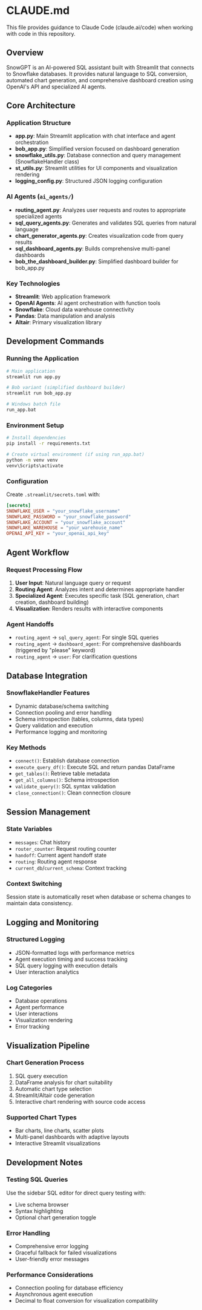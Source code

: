 # CLAUDE.md

This file provides guidance to Claude Code (claude.ai/code) when working with code in this repository.

## Overview

SnowGPT is an AI-powered SQL assistant built with Streamlit that connects to Snowflake databases. It provides natural language to SQL conversion, automated chart generation, and comprehensive dashboard creation using OpenAI's API and specialized AI agents.

## Core Architecture

### Application Structure
- **app.py**: Main Streamlit application with chat interface and agent orchestration
- **bob_app.py**: Simplified version focused on dashboard generation
- **snowflake_utils.py**: Database connection and query management (SnowflakeHandler class)
- **st_utils.py**: Streamlit utilities for UI components and visualization rendering
- **logging_config.py**: Structured JSON logging configuration

### AI Agents (`ai_agents/`)
- **routing_agent.py**: Analyzes user requests and routes to appropriate specialized agents
- **sql_query_agents.py**: Generates and validates SQL queries from natural language
- **chart_generator_agents.py**: Creates visualization code from query results
- **sql_dashboard_agents.py**: Builds comprehensive multi-panel dashboards
- **bob_the_dashboard_builder.py**: Simplified dashboard builder for bob_app.py

### Key Technologies
- **Streamlit**: Web application framework
- **OpenAI Agents**: AI agent orchestration with function tools
- **Snowflake**: Cloud data warehouse connectivity
- **Pandas**: Data manipulation and analysis
- **Altair**: Primary visualization library

## Development Commands

### Running the Application
```bash
# Main application
streamlit run app.py

# Bob variant (simplified dashboard builder)
streamlit run bob_app.py

# Windows batch file
run_app.bat
```

### Environment Setup
```bash
# Install dependencies
pip install -r requirements.txt

# Create virtual environment (if using run_app.bat)
python -m venv venv
venv\Scripts\activate
```

### Configuration
Create `.streamlit/secrets.toml` with:
```toml
[secrets]
SNOWFLAKE_USER = "your_snowflake_username"
SNOWFLAKE_PASSWORD = "your_snowflake_password"
SNOWFLAKE_ACCOUNT = "your_snowflake_account"
SNOWFLAKE_WAREHOUSE = "your_warehouse_name"
OPENAI_API_KEY = "your_openai_api_key"
```

## Agent Workflow

### Request Processing Flow
1. **User Input**: Natural language query or request
2. **Routing Agent**: Analyzes intent and determines appropriate handler
3. **Specialized Agent**: Executes specific task (SQL generation, chart creation, dashboard building)
4. **Visualization**: Renders results with interactive components

### Agent Handoffs
- `routing_agent` → `sql_query_agent`: For single SQL queries
- `routing_agent` → `dashboard_agent`: For comprehensive dashboards (triggered by "please" keyword)
- `routing_agent` → `user`: For clarification questions

## Database Integration

### SnowflakeHandler Features
- Dynamic database/schema switching
- Connection pooling and error handling
- Schema introspection (tables, columns, data types)
- Query validation and execution
- Performance logging and monitoring

### Key Methods
- `connect()`: Establish database connection
- `execute_query_df()`: Execute SQL and return pandas DataFrame
- `get_tables()`: Retrieve table metadata
- `get_all_columns()`: Schema introspection
- `validate_query()`: SQL syntax validation
- `close_connection()`: Clean connection closure

## Session Management

### State Variables
- `messages`: Chat history
- `router_counter`: Request routing counter
- `handoff`: Current agent handoff state
- `routing`: Routing agent response
- `current_db`/`current_schema`: Context tracking

### Context Switching
Session state is automatically reset when database or schema changes to maintain data consistency.

## Logging and Monitoring

### Structured Logging
- JSON-formatted logs with performance metrics
- Agent execution timing and success tracking
- SQL query logging with execution details
- User interaction analytics

### Log Categories
- Database operations
- Agent performance
- User interactions
- Visualization rendering
- Error tracking

## Visualization Pipeline

### Chart Generation Process
1. SQL query execution
2. DataFrame analysis for chart suitability
3. Automatic chart type selection
4. Streamlit/Altair code generation
5. Interactive chart rendering with source code access

### Supported Chart Types
- Bar charts, line charts, scatter plots
- Multi-panel dashboards with adaptive layouts
- Interactive Streamlit visualizations

## Development Notes

### Testing SQL Queries
Use the sidebar SQL editor for direct query testing with:
- Live schema browser
- Syntax highlighting
- Optional chart generation toggle

### Error Handling
- Comprehensive error logging
- Graceful fallback for failed visualizations
- User-friendly error messages

### Performance Considerations
- Connection pooling for database efficiency
- Asynchronous agent execution
- Decimal to float conversion for visualization compatibility